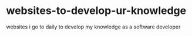 # websites-to-develop-ur-knowledge
websites i go to daily to develop my knowledge as a software developer
